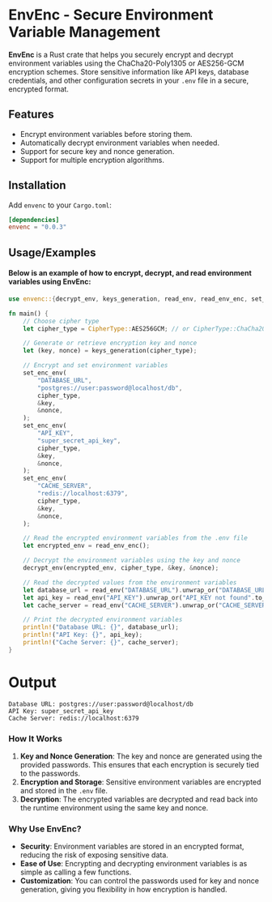 
# EnvEnc - Secure Environment Variable Management

**EnvEnc** is a Rust crate that helps you securely encrypt and decrypt environment variables using the ChaCha20-Poly1305 or AES256-GCM encryption schemes. Store sensitive information like API keys, database credentials, and other configuration secrets in your `.env` file in a secure, encrypted format.

## Features

- Encrypt environment variables before storing them.
- Automatically decrypt environment variables when needed.
- Support for secure key and nonce generation.
- Support for multiple encryption algorithms.

## Installation

Add `envenc` to your `Cargo.toml`:

```toml
[dependencies]
envenc = "0.0.3"
```
## Usage/Examples
#### Below is an example of how to encrypt, decrypt, and read environment variables using EnvEnc:

```rust
use envenc::{decrypt_env, keys_generation, read_env, read_env_enc, set_enc_env, CipherType};

fn main() {
    // Choose cipher type
    let cipher_type = CipherType::AES256GCM; // or CipherType::ChaCha20Poly1305

    // Generate or retrieve encryption key and nonce
    let (key, nonce) = keys_generation(cipher_type);

    // Encrypt and set environment variables
    set_enc_env(
        "DATABASE_URL",
        "postgres://user:password@localhost/db",
        cipher_type,
        &key,
        &nonce,
    );
    set_enc_env(
        "API_KEY",
        "super_secret_api_key",
        cipher_type,
        &key,
        &nonce,
    );
    set_enc_env(
        "CACHE_SERVER",
        "redis://localhost:6379",
        cipher_type,
        &key,
        &nonce,
    );

    // Read the encrypted environment variables from the .env file
    let encrypted_env = read_env_enc();

    // Decrypt the environment variables using the key and nonce
    decrypt_env(encrypted_env, cipher_type, &key, &nonce);

    // Read the decrypted values from the environment variables
    let database_url = read_env("DATABASE_URL").unwrap_or("DATABASE_URL not found".to_string());
    let api_key = read_env("API_KEY").unwrap_or("API_KEY not found".to_string());
    let cache_server = read_env("CACHE_SERVER").unwrap_or("CACHE_SERVER not found".to_string());

    // Print the decrypted environment variables
    println!("Database URL: {}", database_url);
    println!("API Key: {}", api_key);
    println!("Cache Server: {}", cache_server);
}

```

# Output
```
Database URL: postgres://user:password@localhost/db
API Key: super_secret_api_key
Cache Server: redis://localhost:6379

```

### How It Works

1. **Key and Nonce Generation**: The key and nonce are generated using the provided passwords. This ensures that each encryption is securely tied to the passwords.
2. **Encryption and Storage**: Sensitive environment variables are encrypted and stored in the `.env` file.
3. **Decryption**: The encrypted variables are decrypted and read back into the runtime environment using the same key and nonce.

### Why Use EnvEnc?

- **Security**: Environment variables are stored in an encrypted format, reducing the risk of exposing sensitive data.
- **Ease of Use**: Encrypting and decrypting environment variables is as simple as calling a few functions.
- **Customization**: You can control the passwords used for key and nonce generation, giving you flexibility in how encryption is handled.
